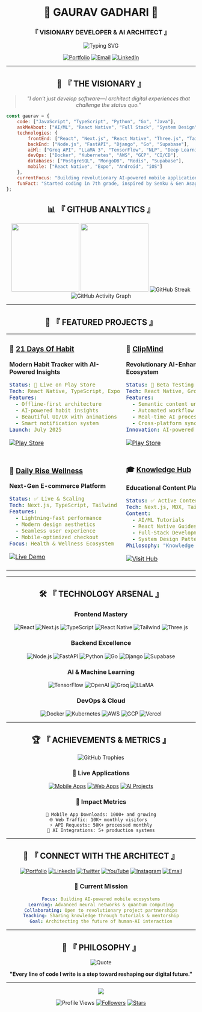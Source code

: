 <div align="center">

# 🌟 GAURAV GADHARI 🌟
### 『 VISIONARY DEVELOPER & AI ARCHITECT 』

<img src="https://readme-typing-svg.herokuapp.com?font=Orbitron&size=24&duration=3000&pause=1000&color=00D9FF&center=true&vCenter=true&multiline=true&width=600&height=100&lines=Architecting+Tomorrow's+Digital+Landscape;Building+AI-Powered+Ecosystems;Crafting+Revolutionary+User+Experiences" alt="Typing SVG" />

[![Portfolio](https://img.shields.io/badge/🌐_Portfolio-FF6B35?style=for-the-badge&logo=firefox&logoColor=white)](https://gaurav-gadhari.vercel.app)
[![Email](https://img.shields.io/badge/📧_Contact-EA4335?style=for-the-badge&logo=gmail&logoColor=white)](mailto:gauravgadhari39@gmail.com)
[![LinkedIn](https://img.shields.io/badge/💼_LinkedIn-0A66C2?style=for-the-badge&logo=linkedin&logoColor=white)](https://www.linkedin.com/in/gaurav-gadhari-579558275/)

</div>

---

<div align="center">

## 🚀 『 THE VISIONARY 』

> *"I don't just develop software—I architect digital experiences that challenge the status quo."*

</div>

```javascript
const gaurav = {
    code: ["JavaScript", "TypeScript", "Python", "Go", "Java"],
    askMeAbout: ["AI/ML", "React Native", "Full Stack", "System Design", "Startups"],
    technologies: {
        frontEnd: ["React", "Next.js", "React Native", "Three.js", "Tailwind CSS"],
        backEnd: ["Node.js", "FastAPI", "Django", "Go", "Supabase"],
        aiMl: ["Groq API", "LLaMA 3", "TensorFlow", "NLP", "Deep Learning"],
        devOps: ["Docker", "Kubernetes", "AWS", "GCP", "CI/CD"],
        databases: ["PostgreSQL", "MongoDB", "Redis", "Supabase"],
        mobile: ["React Native", "Expo", "Android", "iOS"]
    },
    currentFocus: "Building revolutionary AI-powered mobile applications",
    funFact: "Started coding in 7th grade, inspired by Senku & Gen Asagiri ⚗️"
};
```

<div align="center">

## 📊 『 GITHUB ANALYTICS 』

<img height="180em" src="https://github-readme-stats.vercel.app/api?username=GauravGadhari&show_icons=true&theme=tokyonight&include_all_commits=true&count_private=true&hide_border=true&bg_color=0D1117&title_color=00D9FF&icon_color=00D9FF&text_color=C9D1D9"/>
<img height="180em" src="https://github-readme-stats.vercel.app/api/top-langs/?username=GauravGadhari&layout=compact&langs_count=8&theme=tokyonight&hide_border=true&bg_color=0D1117&title_color=00D9FF&text_color=C9D1D9"/>

<img src="https://streak-stats.demolab.com?user=GauravGadhari&theme=tokyonight&hide_border=true&background=0D1117&stroke=00D9FF&ring=00D9FF&fire=FF6B35&currStreakLabel=00D9FF&sideLabels=C9D1D9&currStreakNum=C9D1D9&sideNums=C9D1D9" alt="GitHub Streak" />

<img src="https://github-readme-activity-graph.vercel.app/graph?username=GauravGadhari&custom_title=Gaurav's%20Contribution%20Graph&bg_color=0D1117&color=C9D1D9&line=00D9FF&point=FF6B35&area_color=00D9FF&area=true&hide_border=true" alt="GitHub Activity Graph" />

</div>

---

<div align="center">

## 🎯 『 FEATURED PROJECTS 』

</div>

<table>
<tr>
<td width="50%">

### 🎯 [21 Days Of Habit](https://play.google.com/store/apps/details?id=com.light_computers.daysofhabbit)
**Modern Habit Tracker with AI-Powered Insights**

```yaml
Status: 🚀 Live on Play Store
Tech: React Native, TypeScript, Expo
Features: 
  - Offline-first architecture
  - AI-powered habit insights  
  - Beautiful UI/UX with animations
  - Smart notification system
Launch: July 2025
```

[![Play Store](https://img.shields.io/badge/Google_Play-414141?style=for-the-badge&logo=google-play&logoColor=white)](https://play.google.com/store/apps/details?id=com.light_computers.daysofhabbit)

</td>
<td width="50%">

### 🧠 [ClipMind](https://play.google.com/store/apps/details?id=com.lightcomputers.clipmind)
**Revolutionary AI-Enhanced Clipboard Ecosystem**

```yaml
Status: 🧪 Beta Testing
Tech: React Native, Groq API, LLaMA 3
Features:
  - Semantic content understanding
  - Automated workflow optimization
  - Real-time AI processing
  - Cross-platform synchronization
Innovation: AI-powered productivity
```

[![Play Store](https://img.shields.io/badge/Google_Play-414141?style=for-the-badge&logo=google-play&logoColor=white)](https://play.google.com/store/apps/details?id=com.lightcomputers.clipmind)

</td>
</tr>
<tr>
<td width="50%">

### 🌿 [Daily Rise Wellness](https://daily-rise-wellness.vercel.app/)
**Next-Gen E-commerce Platform**

```yaml
Status: ✅ Live & Scaling
Tech: Next.js, TypeScript, Tailwind
Features:
  - Lightning-fast performance
  - Modern design aesthetics
  - Seamless user experience
  - Mobile-optimized checkout
Focus: Health & Wellness Ecosystem
```

[![Live Demo](https://img.shields.io/badge/Live_Demo-00D9FF?style=for-the-badge&logo=vercel&logoColor=white)](https://daily-rise-wellness.vercel.app/)

</td>
<td width="50%">

### 🎓 [Knowledge Hub](https://gaurav-gadhari.vercel.app/tutorials)
**Educational Content Platform**

```yaml
Status: ✅ Active Content Creation
Tech: Next.js, MDX, Tailwind CSS
Content:
  - AI/ML Tutorials
  - React Native Guides  
  - Full-Stack Development
  - System Design Patterns
Philosophy: "Knowledge shared is multiplied"
```

[![Visit Hub](https://img.shields.io/badge/Visit_Hub-FF6B35?style=for-the-badge&logo=gitbook&logoColor=white)](https://gaurav-gadhari.vercel.app/tutorials)

</td>
</tr>
</table>

---

<div align="center">

## 🛠️ 『 TECHNOLOGY ARSENAL 』

### Frontend Mastery
![React](https://img.shields.io/badge/React-20232A?style=for-the-badge&logo=react&logoColor=61DAFB)
![Next.js](https://img.shields.io/badge/Next.js-000000?style=for-the-badge&logo=next.js&logoColor=white)
![TypeScript](https://img.shields.io/badge/TypeScript-007ACC?style=for-the-badge&logo=typescript&logoColor=white)
![React Native](https://img.shields.io/badge/React_Native-20232A?style=for-the-badge&logo=react&logoColor=61DAFB)
![Tailwind](https://img.shields.io/badge/Tailwind_CSS-38B2AC?style=for-the-badge&logo=tailwind-css&logoColor=white)
![Three.js](https://img.shields.io/badge/Three.js-000000?style=for-the-badge&logo=three.js&logoColor=white)

### Backend Excellence
![Node.js](https://img.shields.io/badge/Node.js-339933?style=for-the-badge&logo=nodedotjs&logoColor=white)
![FastAPI](https://img.shields.io/badge/FastAPI-009688?style=for-the-badge&logo=fastapi&logoColor=white)
![Python](https://img.shields.io/badge/Python-FFD43B?style=for-the-badge&logo=python&logoColor=blue)
![Go](https://img.shields.io/badge/Go-00ADD8?style=for-the-badge&logo=go&logoColor=white)
![Django](https://img.shields.io/badge/Django-092E20?style=for-the-badge&logo=django&logoColor=green)
![Supabase](https://img.shields.io/badge/Supabase-181818?style=for-the-badge&logo=supabase&logoColor=white)

### AI & Machine Learning
![TensorFlow](https://img.shields.io/badge/TensorFlow-FF6F00?style=for-the-badge&logo=tensorflow&logoColor=white)
![OpenAI](https://img.shields.io/badge/OpenAI-412991?style=for-the-badge&logo=openai&logoColor=white)
![Groq](https://img.shields.io/badge/Groq-000000?style=for-the-badge&logo=groq&logoColor=white)
![LLaMA](https://img.shields.io/badge/LLaMA-FF6B35?style=for-the-badge&logo=meta&logoColor=white)

### DevOps & Cloud
![Docker](https://img.shields.io/badge/Docker-2CA5E0?style=for-the-badge&logo=docker&logoColor=white)
![Kubernetes](https://img.shields.io/badge/Kubernetes-326ce5.svg?&style=for-the-badge&logo=kubernetes&logoColor=white)
![AWS](https://img.shields.io/badge/Amazon_AWS-FF9900?style=for-the-badge&logo=amazonaws&logoColor=white)
![GCP](https://img.shields.io/badge/Google_Cloud-4285F4?style=for-the-badge&logo=google-cloud&logoColor=white)
![Vercel](https://img.shields.io/badge/Vercel-000000?style=for-the-badge&logo=vercel&logoColor=white)

</div>

---

<div align="center">

## 🏆 『 ACHIEVEMENTS & METRICS 』

<img src="https://github-profile-trophy.vercel.app/?username=GauravGadhari&theme=tokyonight&no-frame=true&no-bg=true&margin-w=4&row=1" alt="GitHub Trophies" />

### 📱 Live Applications
[![Mobile Apps](https://img.shields.io/badge/Mobile%20Apps-2%20Live-00D9FF?style=for-the-badge&logo=googleplay&logoColor=white)](#)
[![Web Apps](https://img.shields.io/badge/Web%20Apps-5%2B%20Active-FF6B35?style=for-the-badge&logo=vercel&logoColor=white)](#)
[![AI Projects](https://img.shields.io/badge/AI%20Projects-3%20Production-9333EA?style=for-the-badge&logo=openai&logoColor=white)](#)

### 🎯 Impact Metrics
```
📱 Mobile App Downloads: 1000+ and growing
🌐 Web Traffic: 10K+ monthly visitors  
⚡ API Requests: 50K+ processed monthly
🤖 AI Integrations: 5+ production systems
```

</div>

---

<div align="center">

## 🌟 『 CONNECT WITH THE ARCHITECT 』

[![Portfolio](https://img.shields.io/badge/🌐_Portfolio-FF6B35?style=for-the-badge&logo=firefox&logoColor=white)](https://gaurav-gadhari.vercel.app)
[![LinkedIn](https://img.shields.io/badge/💼_LinkedIn-0A66C2?style=for-the-badge&logo=linkedin&logoColor=white)](https://www.linkedin.com/in/gaurav-gadhari-579558275/)
[![Twitter](https://img.shields.io/badge/🐦_Twitter-1DA1F2?style=for-the-badge&logo=twitter&logoColor=white)](https://x.com/AGauravHere)
[![YouTube](https://img.shields.io/badge/📺_YouTube-FF0000?style=for-the-badge&logo=youtube&logoColor=white)](https://www.youtube.com/@codewithgaurav37)
[![Instagram](https://img.shields.io/badge/📸_Instagram-E4405F?style=for-the-badge&logo=instagram&logoColor=white)](https://www.instagram.com/a_gaurav_here/)
[![Email](https://img.shields.io/badge/📧_Email-EA4335?style=for-the-badge&logo=gmail&logoColor=white)](mailto:gauravgadhari39@gmail.com)

### 🎯 Current Mission
```yaml
Focus: Building AI-powered mobile ecosystems
Learning: Advanced neural networks & quantum computing
Collaborating: Open to revolutionary project partnerships
Teaching: Sharing knowledge through tutorials & mentorship
Goal: Architecting the future of human-AI interaction
```

</div>

---

<div align="center">

## 💭 『 PHILOSOPHY 』

<img src="https://quotes-github-readme.vercel.app/api?type=horizontal&theme=tokyonight&quote=The%20best%20way%20to%20predict%20the%20future%20is%20to%20create%20it.&author=Gaurav%20Gadhari" alt="Quote" />

**"Every line of code I write is a step toward reshaping our digital future."**

---

<img src="https://capsule-render.vercel.app/api?type=waving&color=gradient&customColorList=6,11,20&height=100&section=footer&text=Thanks%20for%20visiting!&fontSize=16&fontColor=fff&animation=twinkling" />

![Profile Views](https://komarev.com/ghpvc/?username=GauravGadhari&label=Profile%20Views&color=00D9FF&style=for-the-badge)
[![Followers](https://img.shields.io/github/followers/GauravGadhari?label=Followers&style=for-the-badge&color=FF6B35&labelColor=000000)](https://github.com/GauravGadhari?tab=followers)
[![Stars](https://img.shields.io/github/stars/GauravGadhari?label=Stars&style=for-the-badge&color=00D9FF&labelColor=000000)](https://github.com/GauravGadhari?tab=repositories)

</div>
